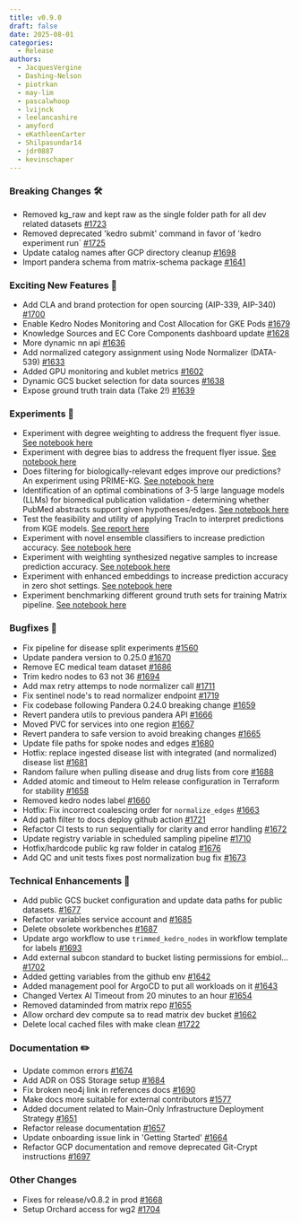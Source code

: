 ```yaml
---
title: v0.9.0
draft: false
date: 2025-08-01
categories:
  - Release
authors:
  - JacquesVergine
  - Dashing-Nelson
  - piotrkan
  - may-lim
  - pascalwhoop
  - lvijnck
  - leelancashire
  - amyford
  - eKathleenCarter
  - Shilpasundar14
  - jdr0887
  - kevinschaper
---
```


### Breaking Changes 🛠
- Removed kg_raw and kept raw as the single folder path for all dev related datasets [#1723](https://github.com/everycure-org/matrix/pull/1723)
- Removed deprecated 'kedro submit' command in favor of 'kedro experiment run` [#1725](https://github.com/everycure-org/matrix/pull/1725)
- Update catalog names after GCP directory cleanup [#1698](https://github.com/everycure-org/matrix/pull/1698)
- Import pandera schema from matrix-schema package [#1641](https://github.com/everycure-org/matrix/pull/1641)
### Exciting New Features 🎉
- Add CLA and brand protection for open sourcing (AIP-339, AIP-340) [#1700](https://github.com/everycure-org/matrix/pull/1700)
- Enable Kedro Nodes Monitoring and Cost Allocation for GKE Pods [#1679](https://github.com/everycure-org/matrix/pull/1679)
- Knowledge Sources and EC Core Components dashboard update [#1628](https://github.com/everycure-org/matrix/pull/1628)
- More dynamic nn api [#1636](https://github.com/everycure-org/matrix/pull/1636)
- Add normalized category assignment using Node Normalizer (DATA-539) [#1633](https://github.com/everycure-org/matrix/pull/1633)
- Added GPU monitoring and kublet metrics [#1602](https://github.com/everycure-org/matrix/pull/1602)
- Dynamic GCS bucket selection for data sources [#1638](https://github.com/everycure-org/matrix/pull/1638)
- Expose ground truth train data (Take 2!) [#1639](https://github.com/everycure-org/matrix/pull/1639)
### Experiments 🧪
- Experiment with degree weighting to address the frequent flyer issue. [See notebook here](https://github.com/everycure-org/lab-notebooks/blob/3c8ddb9b271d7e1ddfb48aba9f4105a5e3271f8c/alan/frequent_flyers/shomer_degree_weighting/reports/weighting_report.ipynb)
- Experiment with degree bias to address the frequent flyer issue. [See notebook here](https://github.com/everycure-org/lab-notebooks/blob/3c8ddb9b271d7e1ddfb48aba9f4105a5e3271f8c/alan/frequent_flyers/shomer_degree_weighting/reports/gt_degree_bias_report.ipynb)
- Does filtering for biologically-relevant edges improve our predictions? An experiment using PRIME-KG. [See notebook here](https://github.com/everycure-org/lab-notebooks/blob/main/jane/filtering_experiments/primekg_filtering_experiments/0_experiment_report_primekg_filtering.ipynb)
- Identification of an optimal combinations of 3-5 large language models (LLMs) for biomedical publication validation - determining whether PubMed abstracts support given hypotheses/edges.	[See notebook here](https://github.com/everycure-org/lab-notebooks/blob/1a53ba3b0b4d2b52c6b258e523064249e5bb5cc0/uab-pubmed-embeddings/experiment-july-2025/UAB_PubMed_Embeddings_Tools_LLMs_selection.ipynb)
- Test the feasibility and utility of applying TracIn to interpret predictions from KGE models. [See report here](https://uploads.linear.app/b1cd352f-57bb-4750-b354-9fc9bde1225d/420eb38f-5a12-4273-b063-a45339abccbc/865a0e10-6848-4313-8b3e-e514b2d0a61e)
- Experiment with novel ensemble classifiers to increase prediction accuracy. [See notebook here](https://github.com/everycure-org/lab-notebooks/pull/180)
- Experiment with weighting synthesized negative samples to increase prediction accuracy. [See notebook here](https://github.com/everycure-org/lab-notebooks/blob/757ec2081bcc8481b944a04e4cc16129be1fd67f/chunyu_experiments/reports/T1_accuracy_improvement/T1_experiment_final_report_txgnn-8-3ce4ab2d.ipynb)
- Experiment with enhanced embeddings to increase prediction accuracy in zero shot settings. [See notebook here](https://github.com/everycure-org/lab-notebooks/blob/757ec2081bcc8481b944a04e4cc16129be1fd67f/chunyu_experiments/reports/T1_accuracy_improvement/T1_experiment_final_report_txgnn-8-3ce4ab2d.ipynb)
- Experiment benchmarking different ground truth sets for training Matrix pipeline. [See notebook here](https://github.com/everycure-org/lab-notebooks/blob/main/gt_experiments_june2025/reports/gt_first_round.ipynb)

### Bugfixes 🐛
- Fix pipeline for disease split experiments [#1560](https://github.com/everycure-org/matrix/pull/1560)
- Update pandera version to 0.25.0 [#1670](https://github.com/everycure-org/matrix/pull/1670)
- Remove EC medical team dataset [#1686](https://github.com/everycure-org/matrix/pull/1686)
- Trim kedro nodes to 63 not 36 [#1694](https://github.com/everycure-org/matrix/pull/1694)
- Add max retry attemps to node normalizer call [#1711](https://github.com/everycure-org/matrix/pull/1711)
- Fix sentinel node's to read normalizer endpoint [#1719](https://github.com/everycure-org/matrix/pull/1719)
- Fix codebase following Pandera 0.24.0 breaking change [#1659](https://github.com/everycure-org/matrix/pull/1659)
- Revert pandera utils to previous pandera API [#1666](https://github.com/everycure-org/matrix/pull/1666)
- Moved PVC for services into one region [#1667](https://github.com/everycure-org/matrix/pull/1667)
- Revert pandera to safe version to avoid breaking changes [#1665](https://github.com/everycure-org/matrix/pull/1665)
- Update file paths for spoke nodes and edges [#1680](https://github.com/everycure-org/matrix/pull/1680)
- Hotfix: replace ingested disease list with integrated (and normalized) disease list [#1681](https://github.com/everycure-org/matrix/pull/1681)
- Random failure when pulling disease and drug lists from core [#1688](https://github.com/everycure-org/matrix/pull/1688)
- Added atomic and timeout to Helm release configuration in Terraform for stability [#1658](https://github.com/everycure-org/matrix/pull/1658)
- Removed kedro nodes label [#1660](https://github.com/everycure-org/matrix/pull/1660)
- Hotfix: Fix incorrect coalescing order for `normalize_edges` [#1663](https://github.com/everycure-org/matrix/pull/1663)
- Add path filter to docs deploy github action [#1721](https://github.com/everycure-org/matrix/pull/1721)
- Refactor CI tests to run sequentially for clarity and error handling [#1672](https://github.com/everycure-org/matrix/pull/1672)
- Update registry variable in scheduled sampling pipeline [#1710](https://github.com/everycure-org/matrix/pull/1710)
- Hotfix/hardcode public kg raw folder in catalog [#1676](https://github.com/everycure-org/matrix/pull/1676)
- Add QC and unit tests fixes post normalization bug fix [#1673](https://github.com/everycure-org/matrix/pull/1673)
### Technical Enhancements 🧰
- Add public GCS bucket configuration and update data paths for public datasets. [#1677](https://github.com/everycure-org/matrix/pull/1677)
- Refactor variables service account and [#1685](https://github.com/everycure-org/matrix/pull/1685)
- Delete obsolete workbenches [#1687](https://github.com/everycure-org/matrix/pull/1687)
- Update argo workflow to use `trimmed_kedro_nodes` in workflow template for labels [#1693](https://github.com/everycure-org/matrix/pull/1693)
- Add external subcon standard to bucket listing permissions for embiol… [#1702](https://github.com/everycure-org/matrix/pull/1702)
- Added getting variables from the github env [#1642](https://github.com/everycure-org/matrix/pull/1642)
- Added management pool for ArgoCD to put all workloads on it [#1643](https://github.com/everycure-org/matrix/pull/1643)
- Changed Vertex AI Timeout from 20 minutes to an hour [#1654](https://github.com/everycure-org/matrix/pull/1654)
- Removed dataminded from matrix repo [#1655](https://github.com/everycure-org/matrix/pull/1655)
- Allow orchard dev compute sa to read matrix dev bucket [#1662](https://github.com/everycure-org/matrix/pull/1662)
- Delete local cached files with make clean [#1722](https://github.com/everycure-org/matrix/pull/1722)
### Documentation ✏️
- Update common errors [#1674](https://github.com/everycure-org/matrix/pull/1674)
- Add ADR on OSS Storage setup [#1684](https://github.com/everycure-org/matrix/pull/1684)
- Fix broken neo4j link in references docs [#1690](https://github.com/everycure-org/matrix/pull/1690)
- Make docs more suitable for external contributors [#1577](https://github.com/everycure-org/matrix/pull/1577)
- Added document related to Main-Only Infrastructure Deployment Strategy [#1651](https://github.com/everycure-org/matrix/pull/1651)
- Refactor release documentation [#1657](https://github.com/everycure-org/matrix/pull/1657)
- Update onboarding issue link in 'Getting Started' [#1664](https://github.com/everycure-org/matrix/pull/1664)
- Refactor GCP documentation and remove deprecated Git-Crypt instructions [#1697](https://github.com/everycure-org/matrix/pull/1697)
### Other Changes
- Fixes for release/v0.8.2 in prod [#1668](https://github.com/everycure-org/matrix/pull/1668)
- Setup Orchard access for wg2 [#1704](https://github.com/everycure-org/matrix/pull/1704)
